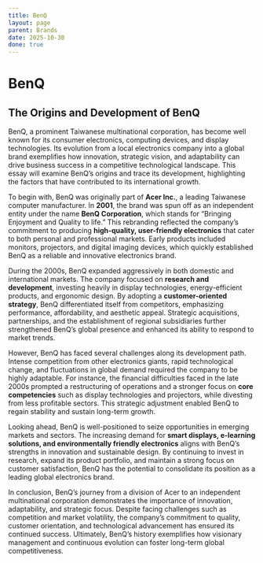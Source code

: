 ```yaml
---
title: BenQ
layout: page
parent: Brands
date: 2025-10-30
done: true
---
```

# BenQ

## The Origins and Development of BenQ

BenQ, a prominent Taiwanese multinational corporation, has become well known for its consumer electronics, computing devices, and display technologies. Its evolution from a local electronics company into a global brand exemplifies how innovation, strategic vision, and adaptability can drive business success in a competitive technological landscape. This essay will examine BenQ’s origins and trace its development, highlighting the factors that have contributed to its international growth.

To begin with, BenQ was originally part of **Acer Inc.**, a leading Taiwanese computer manufacturer. In **2001**, the brand was spun off as an independent entity under the name **BenQ Corporation**, which stands for “Bringing Enjoyment and Quality to life.” This rebranding reflected the company’s commitment to producing **high-quality, user-friendly electronics** that cater to both personal and professional markets. Early products included monitors, projectors, and digital imaging devices, which quickly established BenQ as a reliable and innovative electronics brand.

During the 2000s, BenQ expanded aggressively in both domestic and international markets. The company focused on **research and development**, investing heavily in display technologies, energy-efficient products, and ergonomic design. By adopting a **customer-oriented strategy**, BenQ differentiated itself from competitors, emphasizing performance, affordability, and aesthetic appeal. Strategic acquisitions, partnerships, and the establishment of regional subsidiaries further strengthened BenQ’s global presence and enhanced its ability to respond to market trends.

However, BenQ has faced several challenges along its development path. Intense competition from other electronics giants, rapid technological change, and fluctuations in global demand required the company to be highly adaptable. For instance, the financial difficulties faced in the late 2000s prompted a restructuring of operations and a stronger focus on **core competencies** such as display technologies and projectors, while divesting from less profitable sectors. This strategic adjustment enabled BenQ to regain stability and sustain long-term growth.

Looking ahead, BenQ is well-positioned to seize opportunities in emerging markets and sectors. The increasing demand for **smart displays, e-learning solutions, and environmentally friendly electronics** aligns with BenQ’s strengths in innovation and sustainable design. By continuing to invest in research, expand its product portfolio, and maintain a strong focus on customer satisfaction, BenQ has the potential to consolidate its position as a leading global electronics brand.

In conclusion, BenQ’s journey from a division of Acer to an independent multinational corporation demonstrates the importance of innovation, adaptability, and strategic focus. Despite facing challenges such as competition and market volatility, the company’s commitment to quality, customer orientation, and technological advancement has ensured its continued success. Ultimately, BenQ’s history exemplifies how visionary management and continuous evolution can foster long-term global competitiveness.
